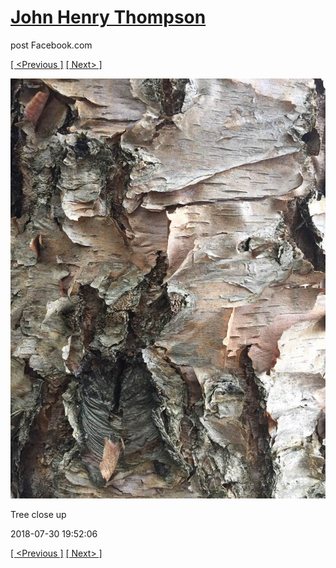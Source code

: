 # [John Henry Thompson](../README.md)
post Facebook.com

[[ <Previous ]](2018-07-31-1.md) [[ Next> ]](2018-07-29-1.md)

[![](../media/2018-07-30/Timeline-Photos-Tree-close-up.jpg)](../README.md)

Tree close up

2018-07-30 19:52:06

[[ <Previous ]](2018-07-31-1.md) [[ Next> ]](2018-07-29-1.md)